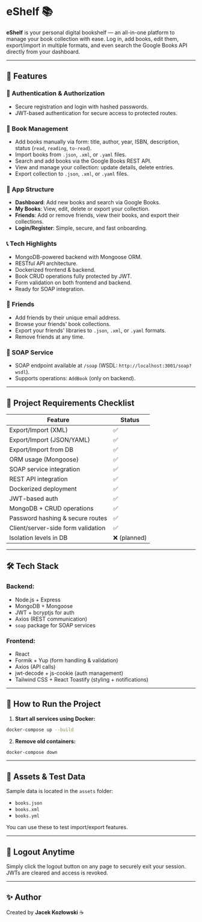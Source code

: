 # eShelf 📚

**eShelf** is your personal digital bookshelf — an all-in-one platform to manage your book collection with ease. Log in, add books, edit them, export/import in multiple formats, and even search the Google Books API directly from your dashboard.

---

## 🚀 Features

### 🔐 Authentication & Authorization
- Secure registration and login with hashed passwords.
- JWT-based authentication for secure access to protected routes.

### 📂 Book Management
- Add books manually via form: title, author, year, ISBN, description, status (`read`, `reading`, `to-read`).
- Import books from `.json`, `.xml`, or `.yaml` files.
- Search and add books via the Google Books REST API.
- View and manage your collection: update details, delete entries.
- Export collection to `.json`, `.xml`, or `.yaml` files.

### 🏢 App Structure
- **Dashboard**: Add new books and search via Google Books.
- **My Books**: View, edit, delete or export your collection.
- **Friends**: Add or remove friends, view their books, and export their collections.
- **Login/Register**: Simple, secure, and fast onboarding.

### 📞 Tech Highlights
- MongoDB-powered backend with Mongoose ORM.
- RESTful API architecture.
- Dockerized frontend & backend.
- Book CRUD operations fully protected by JWT.
- Form validation on both frontend and backend.
- Ready for SOAP integration.

### 👥 Friends 
- Add friends by their unique email address.
- Browse your friends' book collections.
- Export your friends' libraries to `.json`, `.xml`, or `.yaml` formats.
- Remove friends at any time.

### 📡 SOAP Service
- SOAP endpoint available at `/soap` (WSDL: `http://localhost:3001/soap?wsdl`).
- Supports operations: `AddBook` (only on backend).

---

## 📄 Project Requirements Checklist

| Feature | Status |
|--------|--------|
| Export/Import (XML) | ✅ |
| Export/Import (JSON/YAML) | ✅ |
| Export/Import from DB | ✅ |
| ORM usage (Mongoose) | ✅ |
| SOAP service integration | ✅ |
| REST API integration | ✅ |
| Dockerized deployment | ✅ |
| JWT-based auth | ✅ |
| MongoDB + CRUD operations | ✅ |
| Password hashing & secure routes | ✅ |
| Client/server-side form validation | ✅ |
| Isolation levels in DB | ❌ (planned) |

---

## 🛠️ Tech Stack

### Backend:
- Node.js + Express
- MongoDB + Mongoose
- JWT + bcryptjs for auth
- Axios (REST communication)
- `soap` package for SOAP services

### Frontend:
- React
- Formik + Yup (form handling & validation)
- Axios (API calls)
- jwt-decode + js-cookie (auth management)
- Tailwind CSS + React Toastify (styling + notifications)

---

## 🔧 How to Run the Project

1. **Start all services using Docker:**
```bash
docker-compose up --build
```

2. **Remove old containers:**
```bash
docker-compose down 
```

---

## 📁 Assets & Test Data

Sample data is located in the `assets` folder:
- `books.json`
- `books.xml`
- `books.yml`

You can use these to test import/export features.

---

## 🚫 Logout Anytime

Simply click the logout button on any page to securely exit your session. JWTs are cleared and access is revoked.

---

## ✨ Author
Created by **Jacek Kozłowski** ☕️

